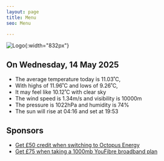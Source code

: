 ```yaml
---
layout: page
title: Menu
seo: Menu

---
```


![Logo](/images/logo.jpg){:width="832px"}

<!-- weather_marker starts -->
## On Wednesday, 14 May 2025

- The average temperature today is 11.03˚C,
- With highs of 11.96˚C and lows of 9.26˚C,
- It may feel like 10.12˚C with clear sky
- The wind speed is 1.34m/s and visibility is 10000m
- The pressure is 1022hPa and humidity is 74%
- The sun will rise at 04:16 and set at 19:53

<!-- weather_marker ends -->

## Sponsors

- [Get £50 credit when switching to Octopus Energy](https://bit.ly/3oD1nnS)
- [Get £75 when taking a 1000mb YouFibre broadband plan](https://aklam.io/91zWhU?)
